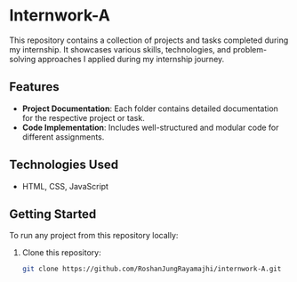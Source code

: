 # Internwork-A

This repository contains a collection of projects and tasks completed during my internship. It showcases various skills, technologies, and problem-solving approaches I applied during my internship journey.

## Features

- **Project Documentation**: Each folder contains detailed documentation for the respective project or task.
- **Code Implementation**: Includes well-structured and modular code for different assignments.

## Technologies Used

- HTML, CSS, JavaScript

## Getting Started

To run any project from this repository locally:

1. Clone this repository:
   ```bash
   git clone https://github.com/RoshanJungRayamajhi/internwork-A.git
